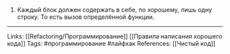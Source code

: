 1. Каждый блок должен содержать в себе, по хорошему, лишь одну строку. То есть вызов определённой функции. 
___
Links: [[Refactoring/Программирование]] [[Правила написания хорошего кода]]
Tags: #программирование #лайфхак 
References: [[Чистый код]]